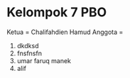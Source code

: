 # Kelompok 7 PBO

Ketua = Chalifahdien Hamud
Anggota =

1. dkdksd
2. fnsfnsfn
3. umar faruq manek
4. alif